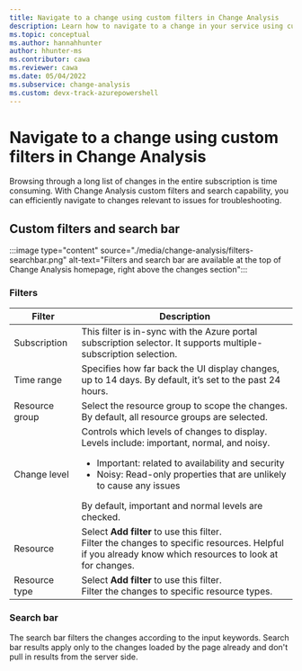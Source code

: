 ```yaml
---
title: Navigate to a change using custom filters in Change Analysis
description: Learn how to navigate to a change in your service using custom filters in Azure Monitor's Change Analysis.
ms.topic: conceptual
ms.author: hannahhunter
author: hhunter-ms
ms.contributor: cawa
ms.reviewer: cawa
ms.date: 05/04/2022
ms.subservice: change-analysis
ms.custom: devx-track-azurepowershell
---
```


# Navigate to a change using custom filters in Change Analysis

Browsing through a long list of changes in the entire subscription is time consuming. With Change Analysis custom filters and search capability, you can efficiently navigate to changes relevant to issues for troubleshooting.

## Custom filters and search bar

:::image type="content" source="./media/change-analysis/filters-searchbar.png" alt-text="Filters and search bar are available at the top of Change Analysis homepage, right above the changes section":::

### Filters

| Filter | Description |
| ------ | ----------- |
| Subscription | This filter is in-sync with the Azure portal subscription selector. It supports multiple-subscription selection. |
| Time range | Specifies how far back the UI display changes, up to 14 days. By default, it’s set to the past 24 hours. |
| Resource group | Select the resource group to scope the changes. By default, all resource groups are selected. |
| Change level | Controls which levels of changes to display. Levels include: important, normal, and noisy. <ul><li>Important: related to availability and security</li><li>Noisy: Read-only properties that are unlikely to cause any issues</li></ul> By default, important and normal levels are checked. |
| Resource | Select **Add filter** to use this filter. </br> Filter the changes to specific resources. Helpful if you already know which resources to look at for changes. |
| Resource type | Select **Add filter** to use this filter. </br> Filter the changes to specific resource types. |

### Search bar

The search bar filters the changes according to the input keywords. Search bar results apply only to the changes loaded by the page already and don't pull in results from the server side.